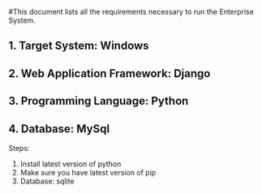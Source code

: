 #This document lists all the requirements necessary to run the Enterprise System.  
## 1. Target System: Windows  
## 2. Web Application Framework: Django  
## 3. Programming Language: Python
## 4. Database: MySql

Steps:
1. Install latest version of python  
2. Make sure you have latest version of pip  
3. Database: sqlite


